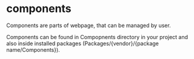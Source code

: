 # components
Components are parts of webpage, that can be managed by user.

Components can be found in Compopnents directory in your project and also inside installed packages (Packages/{vendor}/{package name/Components}).

